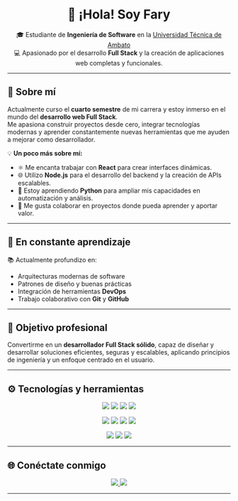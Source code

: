 <!-- Banner o título principal -->
<h1 align="center">👋 ¡Hola! Soy <strong>Fary</strong></h1>

<p align="center">
  🎓 Estudiante de <strong>Ingeniería de Software</strong> en la <a href="https://www.uta.edu.ec/" target="_blank">Universidad Técnica de Ambato</a> <br>
  💻 Apasionado por el desarrollo <strong>Full Stack</strong> y la creación de aplicaciones web completas y funcionales.
</p>

---

## 🚀 Sobre mí

Actualmente curso el **cuarto semestre** de mi carrera y estoy inmerso en el mundo del **desarrollo web Full Stack**.  
Me apasiona construir proyectos desde cero, integrar tecnologías modernas y aprender constantemente nuevas herramientas que me ayuden a mejorar como desarrollador.

💡 **Un poco más sobre mí:**
- ⚛️ Me encanta trabajar con **React** para crear interfaces dinámicas.
- 🌐 Utilizo **Node.js** para el desarrollo del backend y la creación de APIs escalables.
- 🐍 Estoy aprendiendo **Python** para ampliar mis capacidades en automatización y análisis.
- 🤝 Me gusta colaborar en proyectos donde pueda aprender y aportar valor.

---

## 🧠 En constante aprendizaje

📚 Actualmente profundizo en:
- Arquitecturas modernas de software  
- Patrones de diseño y buenas prácticas  
- Integración de herramientas **DevOps**  
- Trabajo colaborativo con **Git** y **GitHub**

---

## 🌟 Objetivo profesional

Convertirme en un **desarrollador Full Stack sólido**, capaz de diseñar y desarrollar soluciones eficientes, seguras y escalables, aplicando principios de ingeniería y un enfoque centrado en el usuario.

---

## ⚙️ Tecnologías y herramientas

<p align="center">
  <!-- Frontend -->
  <img src="https://img.shields.io/badge/Frontend-React-blue?style=for-the-badge&logo=react" />
  <img src="https://img.shields.io/badge/HTML5-E34F26?style=for-the-badge&logo=html5&logoColor=white" />
  <img src="https://img.shields.io/badge/CSS3-1572B6?style=for-the-badge&logo=css3&logoColor=white" />
  <img src="https://img.shields.io/badge/JavaScript-F7E017?style=for-the-badge&logo=javascript&logoColor=black" />
</p>

<p align="center">
  <!-- Backend -->
  <img src="https://img.shields.io/badge/Backend-Node.js-68A063?style=for-the-badge&logo=node.js&logoColor=white" />
  <img src="https://img.shields.io/badge/Express.js-404D59?style=for-the-badge" />
  <img src="https://img.shields.io/badge/MySQL-00758F?style=for-the-badge&logo=mysql&logoColor=white" />
  <img src="https://img.shields.io/badge/Python-3776AB?style=for-the-badge&logo=python&logoColor=white" />
</p>

<p align="center">
  <!-- Tools -->
  <img src="https://img.shields.io/badge/Git-F05032?style=for-the-badge&logo=git&logoColor=white" />
  <img src="https://img.shields.io/badge/GitHub-181717?style=for-the-badge&logo=github&logoColor=white" />
  <img src="https://img.shields.io/badge/VS%20Code-007ACC?style=for-the-badge&logo=visual-studio-code&logoColor=white" />
</p>


---

## 🌐 Conéctate conmigo

<p align="center">
  <a href="mailto:fary45161@gmail.com">
    <img src="https://img.shields.io/badge/Email-D14836?style=for-the-badge&logo=gmail&logoColor=white"/>
  </a>
    <a href="[https://github.com/Fary-t](https://github.com/Fary-T/)" target="_blank">
    <img src="https://img.shields.io/badge/GitHub-farydev-181717?style=for-the-badge&logo=github&logoColor=white"/>
  </a>
</p>

---
